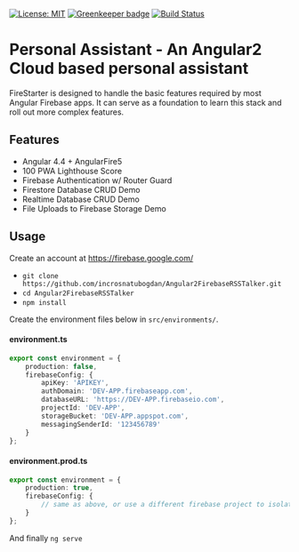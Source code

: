 [![License: MIT](https://img.shields.io/badge/License-MIT-green.svg)](https://opensource.org/licenses/MIT)
[![Greenkeeper badge](https://badges.greenkeeper.io/incrosnatubogdan/Angular2FirebaseRSSTalker.svg)](https://greenkeeper.io/)
[![Build Status](https://travis-ci.org/incrosnatubogdan/Angular2FirebaseRSSTalker.svg?branch=master)](https://travis-ci.org/incrosnatubogdan/Angular2FirebaseRSSTalker)

# Personal Assistant - An Angular2 Cloud based personal assistant

FireStarter is designed to handle the basic features required by most Angular Firebase apps. It can serve as a foundation to learn this stack and roll out more complex features.

## Features

- Angular 4.4 + AngularFire5
- 100 PWA Lighthouse Score
- Firebase Authentication w/ Router Guard
- Firestore Database CRUD Demo
- Realtime Database CRUD Demo
- File Uploads to Firebase Storage Demo


## Usage

Create an account at https://firebase.google.com/

- `git clone https://github.com/incrosnatubogdan/Angular2FirebaseRSSTalker.git`
- `cd Angular2FirebaseRSSTalker`
- `npm install`

Create the environment files below in `src/environments/`.

#### environment.ts
```typescript
export const environment = {
    production: false,
    firebaseConfig: {
        apiKey: 'APIKEY',
        authDomain: 'DEV-APP.firebaseapp.com',
        databaseURL: 'https://DEV-APP.firebaseio.com',
        projectId: 'DEV-APP',
        storageBucket: 'DEV-APP.appspot.com',
        messagingSenderId: '123456789'
    }
};
```
#### environment.prod.ts
```typescript
export const environment = {
    production: true,
    firebaseConfig: {
        // same as above, or use a different firebase project to isolate environments
    }
};
```

And finally `ng serve`

